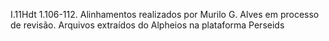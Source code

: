 I.11Hdt 1.106-112. Alinhamentos realizados por Murilo G. Alves em processo de revisão. Arquivos extraídos do Alpheios na plataforma Perseids

